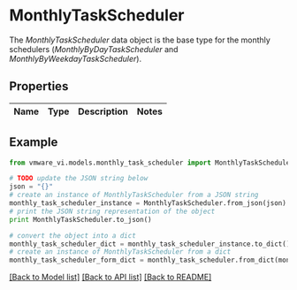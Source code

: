 # MonthlyTaskScheduler

The *MonthlyTaskScheduler* data object is the base type for the monthly schedulers (*MonthlyByDayTaskScheduler* and *MonthlyByWeekdayTaskScheduler*). 

## Properties
Name | Type | Description | Notes
------------ | ------------- | ------------- | -------------

## Example

```python
from vmware_vi.models.monthly_task_scheduler import MonthlyTaskScheduler

# TODO update the JSON string below
json = "{}"
# create an instance of MonthlyTaskScheduler from a JSON string
monthly_task_scheduler_instance = MonthlyTaskScheduler.from_json(json)
# print the JSON string representation of the object
print MonthlyTaskScheduler.to_json()

# convert the object into a dict
monthly_task_scheduler_dict = monthly_task_scheduler_instance.to_dict()
# create an instance of MonthlyTaskScheduler from a dict
monthly_task_scheduler_form_dict = monthly_task_scheduler.from_dict(monthly_task_scheduler_dict)
```
[[Back to Model list]](../README.md#documentation-for-models) [[Back to API list]](../README.md#documentation-for-api-endpoints) [[Back to README]](../README.md)


